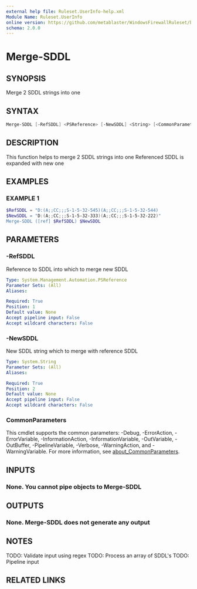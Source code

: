 ```yaml
---
external help file: Ruleset.UserInfo-help.xml
Module Name: Ruleset.UserInfo
online version: https://github.com/metablaster/WindowsFirewallRuleset/blob/master/Modules/Ruleset.UserInfo/Help/en-US/Merge-SDDL.md
schema: 2.0.0
---
```


# Merge-SDDL

## SYNOPSIS

Merge 2 SDDL strings into one

## SYNTAX

```powershell
Merge-SDDL [-RefSDDL] <PSReference> [-NewSDDL] <String> [<CommonParameters>]
```

## DESCRIPTION

This function helps to merge 2 SDDL strings into one
Referenced SDDL is expanded with new one

## EXAMPLES

### EXAMPLE 1

```powershell
$RefSDDL = "D:(A;;CC;;;S-1-5-32-545)(A;;CC;;;S-1-5-32-544)
$NewSDDL = "D:(A;;CC;;;S-1-5-32-333)(A;;CC;;;S-1-5-32-222)"
Merge-SDDL ([ref] $RefSDDL) $NewSDDL
```

## PARAMETERS

### -RefSDDL

Reference to SDDL into which to merge new SDDL

```yaml
Type: System.Management.Automation.PSReference
Parameter Sets: (All)
Aliases:

Required: True
Position: 1
Default value: None
Accept pipeline input: False
Accept wildcard characters: False
```

### -NewSDDL

New SDDL string which to merge with reference SDDL

```yaml
Type: System.String
Parameter Sets: (All)
Aliases:

Required: True
Position: 2
Default value: None
Accept pipeline input: False
Accept wildcard characters: False
```

### CommonParameters

This cmdlet supports the common parameters: -Debug, -ErrorAction, -ErrorVariable, -InformationAction, -InformationVariable, -OutVariable, -OutBuffer, -PipelineVariable, -Verbose, -WarningAction, and -WarningVariable. For more information, see [about_CommonParameters](http://go.microsoft.com/fwlink/?LinkID=113216).

## INPUTS

### None. You cannot pipe objects to Merge-SDDL

## OUTPUTS

### None. Merge-SDDL does not generate any output

## NOTES

TODO: Validate input using regex
TODO: Process an array of SDDL's
TODO: Pipeline input

## RELATED LINKS
